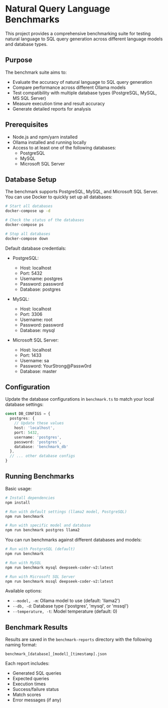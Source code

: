 # Natural Query Language Benchmarks

This project provides a comprehensive benchmarking suite for testing natural language to SQL query generation across different language models and database types.

## Purpose

The benchmark suite aims to:
- Evaluate the accuracy of natural language to SQL query generation
- Compare performance across different Ollama models
- Test compatibility with multiple database types (PostgreSQL, MySQL, MS SQL Server)
- Measure execution time and result accuracy
- Generate detailed reports for analysis

## Prerequisites

- Node.js and npm/yarn installed
- Ollama installed and running locally
- Access to at least one of the following databases:
  - PostgreSQL
  - MySQL
  - Microsoft SQL Server

## Database Setup

The benchmark supports PostgreSQL, MySQL, and Microsoft SQL Server. You can use Docker to quickly set up all databases:

```bash
# Start all databases
docker-compose up -d

# Check the status of the databases
docker-compose ps

# Stop all databases
docker-compose down
```

Default database credentials:
- PostgreSQL:
  - Host: localhost
  - Port: 5432
  - Username: postgres
  - Password: password
  - Database: postgres

- MySQL:
  - Host: localhost
  - Port: 3306
  - Username: root
  - Password: password
  - Database: mysql

- Microsoft SQL Server:
  - Host: localhost
  - Port: 1433
  - Username: sa
  - Password: YourStrong@Passw0rd
  - Database: master

## Configuration

Update the database configurations in `benchmark.ts` to match your local database settings:

```typescript
const DB_CONFIGS = {
  postgres: {
    // Update these values
    host: 'localhost',
    port: 5432,
    username: 'postgres',
    password: 'postgres',
    database: 'benchmark_db'
  },
  // ... other database configs
}
```

## Running Benchmarks

Basic usage:
```bash
# Install dependencies
npm install

# Run with default settings (llama2 model, PostgreSQL)
npm run benchmark

# Run with specific model and database
npm run benchmark postgres llama2

```

You can run benchmarks against different databases and models:

```bash
# Run with PostgreSQL (default)
npm run benchmark

# Run with MySQL
npm run benchmark mysql deepseek-coder-v2:latest

# Run with Microsoft SQL Server
npm run benchmark mssql deepseek-coder-v2:latest
```

Available options:
- `--model, -m`: Ollama model to use (default: 'llama2')
- `--db, -d`: Database type ('postgres', 'mysql', or 'mssql')
- `--temperature, -t`: Model temperature (default: 0)

## Benchmark Results

Results are saved in the `benchmark-reports` directory with the following naming format:
```
benchmark_[database]_[model]_[timestamp].json
```

Each report includes:
- Generated SQL queries
- Expected queries
- Execution times
- Success/failure status
- Match scores
- Error messages (if any)
